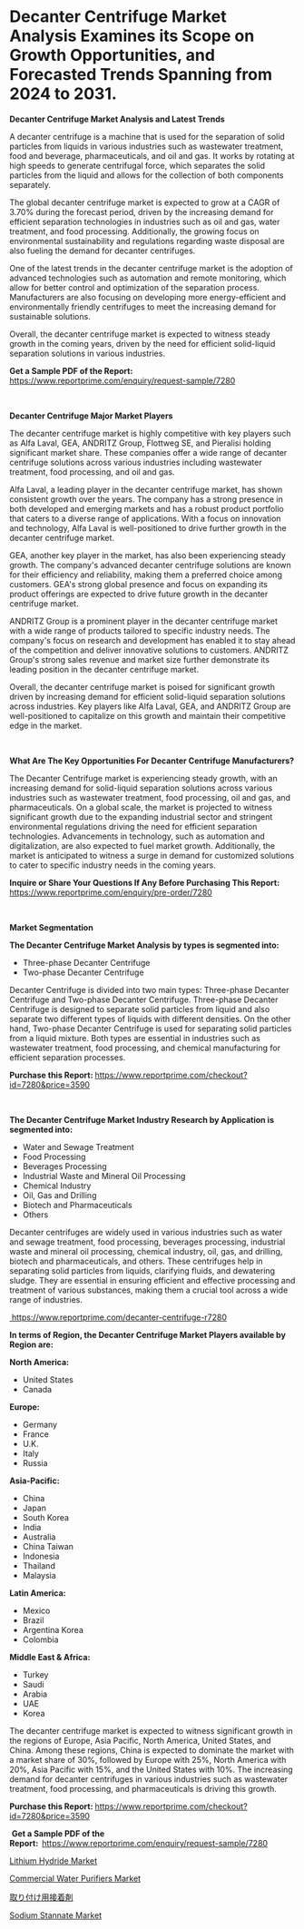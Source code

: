 <p><h1>Decanter Centrifuge Market Analysis Examines its Scope on Growth Opportunities, and Forecasted Trends Spanning from 2024 to 2031.</h1></p><p><strong>Decanter Centrifuge Market Analysis and Latest Trends</strong></p>
<p><p>A decanter centrifuge is a machine that is used for the separation of solid particles from liquids in various industries such as wastewater treatment, food and beverage, pharmaceuticals, and oil and gas. It works by rotating at high speeds to generate centrifugal force, which separates the solid particles from the liquid and allows for the collection of both components separately.</p><p>The global decanter centrifuge market is expected to grow at a CAGR of 3.70% during the forecast period, driven by the increasing demand for efficient separation technologies in industries such as oil and gas, water treatment, and food processing. Additionally, the growing focus on environmental sustainability and regulations regarding waste disposal are also fueling the demand for decanter centrifuges.</p><p>One of the latest trends in the decanter centrifuge market is the adoption of advanced technologies such as automation and remote monitoring, which allow for better control and optimization of the separation process. Manufacturers are also focusing on developing more energy-efficient and environmentally friendly centrifuges to meet the increasing demand for sustainable solutions.</p><p>Overall, the decanter centrifuge market is expected to witness steady growth in the coming years, driven by the need for efficient solid-liquid separation solutions in various industries.</p></p>
<p><strong>Get a Sample PDF of the Report:&nbsp;</strong> <a href="https://www.reportprime.com/enquiry/request-sample/7280">https://www.reportprime.com/enquiry/request-sample/7280</a></p>
<p>&nbsp;</p>
<p><strong>Decanter Centrifuge Major Market Players</strong></p>
<p><p>The decanter centrifuge market is highly competitive with key players such as Alfa Laval, GEA, ANDRITZ Group, Flottweg SE, and Pieralisi holding significant market share. These companies offer a wide range of decanter centrifuge solutions across various industries including wastewater treatment, food processing, and oil and gas.</p><p>Alfa Laval, a leading player in the decanter centrifuge market, has shown consistent growth over the years. The company has a strong presence in both developed and emerging markets and has a robust product portfolio that caters to a diverse range of applications. With a focus on innovation and technology, Alfa Laval is well-positioned to drive further growth in the decanter centrifuge market.</p><p>GEA, another key player in the market, has also been experiencing steady growth. The company's advanced decanter centrifuge solutions are known for their efficiency and reliability, making them a preferred choice among customers. GEA's strong global presence and focus on expanding its product offerings are expected to drive future growth in the decanter centrifuge market.</p><p>ANDRITZ Group is a prominent player in the decanter centrifuge market with a wide range of products tailored to specific industry needs. The company's focus on research and development has enabled it to stay ahead of the competition and deliver innovative solutions to customers. ANDRITZ Group's strong sales revenue and market size further demonstrate its leading position in the decanter centrifuge market.</p><p>Overall, the decanter centrifuge market is poised for significant growth driven by increasing demand for efficient solid-liquid separation solutions across industries. Key players like Alfa Laval, GEA, and ANDRITZ Group are well-positioned to capitalize on this growth and maintain their competitive edge in the market.</p></p>
<p>&nbsp;</p>
<p><strong>What Are The Key Opportunities For Decanter Centrifuge Manufacturers?</strong></p>
<p><p>The Decanter Centrifuge market is experiencing steady growth, with an increasing demand for solid-liquid separation solutions across various industries such as wastewater treatment, food processing, oil and gas, and pharmaceuticals. On a global scale, the market is projected to witness significant growth due to the expanding industrial sector and stringent environmental regulations driving the need for efficient separation technologies. Advancements in technology, such as automation and digitalization, are also expected to fuel market growth. Additionally, the market is anticipated to witness a surge in demand for customized solutions to cater to specific industry needs in the coming years.</p></p>
<p><strong>Inquire or Share Your Questions If Any Before Purchasing This Report:</strong> <a href="https://www.reportprime.com/enquiry/pre-order/7280">https://www.reportprime.com/enquiry/pre-order/7280</a></p>
<p>&nbsp;</p>
<p><strong>Market Segmentation</strong></p>
<p><strong>The Decanter Centrifuge Market Analysis by types is segmented into:</strong></p>
<p><ul><li>Three-phase Decanter Centrifuge</li><li>Two-phase Decanter Centrifuge</li></ul></p>
<p><p>Decanter Centrifuge is divided into two main types: Three-phase Decanter Centrifuge and Two-phase Decanter Centrifuge. Three-phase Decanter Centrifuge is designed to separate solid particles from liquid and also separate two different types of liquids with different densities. On the other hand, Two-phase Decanter Centrifuge is used for separating solid particles from a liquid mixture. Both types are essential in industries such as wastewater treatment, food processing, and chemical manufacturing for efficient separation processes.</p></p>
<p><strong>Purchase this Report:&nbsp;</strong><a href="https://www.reportprime.com/checkout?id=7280&price=3590">https://www.reportprime.com/checkout?id=7280&price=3590</a></p>
<p>&nbsp;</p>
<p><strong>The Decanter Centrifuge Market Industry Research by Application is segmented into:</strong></p>
<p><ul><li>Water and Sewage Treatment</li><li>Food Processing</li><li>Beverages Processing</li><li>Industrial Waste and Mineral Oil Processing</li><li>Chemical Industry</li><li>Oil, Gas and Drilling</li><li>Biotech and Pharmaceuticals</li><li>Others</li></ul></p>
<p><p>Decanter centrifuges are widely used in various industries such as water and sewage treatment, food processing, beverages processing, industrial waste and mineral oil processing, chemical industry, oil, gas, and drilling, biotech and pharmaceuticals, and others. These centrifuges help in separating solid particles from liquids, clarifying fluids, and dewatering sludge. They are essential in ensuring efficient and effective processing and treatment of various substances, making them a crucial tool across a wide range of industries.</p></p>
<p><a href="https://www.reportprime.com/decanter-centrifuge-r7280">&nbsp;https://www.reportprime.com/decanter-centrifuge-r7280</a></p>
<p><strong>In terms of Region, the Decanter Centrifuge Market Players available by Region are:</strong></p>
<p>
    <p> <strong> North America: </strong>
        <ul>
            <li>United States</li>
            <li>Canada</li>
        </ul>
        </p> 
    <p> <strong> Europe: </strong>
        <ul>
            <li>Germany</li>
            <li>France</li>
            <li>U.K.</li>
            <li>Italy</li>
            <li>Russia</li>
        </ul>
        </p> 
    <p> <strong> Asia-Pacific: </strong>
        <ul>
            <li>China</li>
            <li>Japan</li>
            <li>South Korea</li>
            <li>India</li>
            <li>Australia</li>
            <li>China Taiwan</li>
            <li>Indonesia</li>
            <li>Thailand</li>
            <li>Malaysia</li>
        </ul>
        </p> 
    <p> <strong> Latin America: </strong>
        <ul>
            <li>Mexico</li>
            <li>Brazil</li>
            <li>Argentina Korea</li>
            <li>Colombia</li>
        </ul>
        </p> 
    <p> <strong> Middle East & Africa: </strong>
        <ul>
            <li>Turkey</li>
            <li>Saudi</li>
            <li>Arabia</li>
            <li>UAE</li>
            <li>Korea</li>
        </ul>
    </p>
    </p>
<p><p>The decanter centrifuge market is expected to witness significant growth in the regions of Europe, Asia Pacific, North America, United States, and China. Among these regions, China is expected to dominate the market with a market share of 30%, followed by Europe with 25%, North America with 20%, Asia Pacific with 15%, and the United States with 10%. The increasing demand for decanter centrifuges in various industries such as wastewater treatment, food processing, and pharmaceuticals is driving this growth.</p></p>
<p><strong>Purchase this Report: </strong><a href="https://www.reportprime.com/checkout?id=7280&price=3590">https://www.reportprime.com/checkout?id=7280&price=3590</a></p>
<p>&nbsp;<strong>Get a Sample PDF of the Report:&nbsp;&nbsp;</strong><a href="https://www.reportprime.com/enquiry/request-sample/7280">https://www.reportprime.com/enquiry/request-sample/7280</a></p>
<p><strong></strong></p>
<p><p><a href="https://www.linkedin.com/pulse/lithium-hydride-market-goal-estimating-size-future-growth-potential-qx6qe?trackingId=qJw%2FoMaRYIQBBeW%2B1tuNbw%3D%3D">Lithium Hydride Market</a></p><p><a href="https://github.com/RickHolmes3/Market-Research-Report-List-4/blob/main/commercial-water-purifiers-market.md">Commercial Water Purifiers Market</a></p><p><a href="https://medium.com/@jackrichards5445/%E3%83%9E%E3%82%A6%E3%83%B3%E3%83%86%E3%82%A3%E3%83%B3%E3%82%B0%E6%8E%A5%E7%9D%80%E5%89%A4%E5%B8%82%E5%A0%B4%E3%81%AE%E8%AA%BF%E6%9F%BB%E3%83%AC%E3%83%9D%E3%83%BC%E3%83%88-%E3%81%9D%E3%81%AE%E6%AD%B4%E5%8F%B2%E3%81%A8%E4%BA%88%E6%B8%AC-2024%E5%B9%B4%E3%81%8B%E3%82%892031%E5%B9%B4-3261c7c74d1c">取り付け用接着剤</a></p><p><a href="https://www.linkedin.com/pulse/sodium-stannate-market-research-report-provides-critical-insights-go9if?trackingId=K6dBM1AeH0kxjpaumfF3Ew%3D%3D">Sodium Stannate Market</a></p></p>